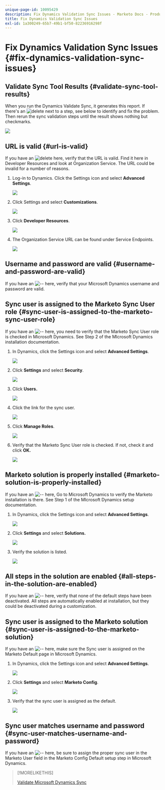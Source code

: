```yaml
---
unique-page-id: 10095429
description: Fix Dynamics Validation Sync Issues - Marketo Docs - Product Documentation
title: Fix Dynamics Validation Sync Issues
exl-id: 1a300249-65b7-49b1-bf50-82236916298f
---
```

# Fix Dynamics Validation Sync Issues {#fix-dynamics-validation-sync-issues}

## Validate Sync Tool Results {#validate-sync-tool-results}

When you run the Dynamics Validate Sync, it generates this report. If there's an ![delete](assets/delete.png) next to a step, see below to identify and fix the problem. Then rerun the sync validation steps until the result shows nothing but checkmarks.

![](assets/image2015-9-22-15-3a58-3a12.png)

## URL is valid {#url-is-valid}

If you have an ![delete](assets/delete.png) here, verify that the URL is valid. Find it here in Developer Resources and look at Organization Service. The URL could be invalid for a number of reasons.

1. Log-in to Dynamics. Click the Settings icon and select **Advanced Settings**.

   ![](assets/one.png)

1. Click Settings and select **Customizations**.

   ![](assets/two.png)

1. Click **Developer Resources**.

   ![](assets/three.png)

1. The Organization Service URL can be found under Service Endpoints.

   ![](assets/four.png)

## Username and password are valid {#username-and-password-are-valid}

If you have an ![--](assets/delete.png) here, verify that your Microsoft Dynamics username and password are valid.

## Sync user is assigned to the Marketo Sync User role {#sync-user-is-assigned-to-the-marketo-sync-user-role}

If you have an ![--](assets/delete.png) here, you need to verify that the Marketo Sync User role is checked in Microsoft Dynamics. See Step 2 of the MIcrosoft Dynamics installation documentation.

1. In Dynamics, click the Settings icon and select **Advanced Settings**.

   ![](assets/one.png)

1. Click **Settings** and select **Security**.

   ![](assets/six.png)

1. Click **Users.**

   ![](assets/image2015-9-24-9-3a47-3a25.png)

1. Click the link for the sync user.

   ![](assets/seven.png)

1. Click **Manage Roles**.

   ![](assets/eight.png)

1. Verify that the Marketo Sync User role is checked. If not, check it and click **OK.**

   ![](assets/image2015-9-24-9-3a59-3a21.png)

## Marketo solution is properly installed {#marketo-solution-is-properly-installed}

If you have an ![--](assets/delete.png) here, Go to Microsoft Dynamics to verify the Marketo installation is there. See Step 1 of the MIcrosoft Dynamics setup documentation.

1. In Dynamics, click the Settings icon and select **Advanced Settings**.

   ![](assets/one.png)

1. Click **Settings** and select **Solutions.**

   ![](assets/eleven.png)

1. Verify the solution is listed.

   ![](assets/twelve.png)

## All steps in the solution are enabled {#all-steps-in-the-solution-are-enabled}

If you have an ![--](assets/delete.png) here, verify that none of the default steps have been deactivated. All steps are automatically enabled at installation, but they could be deactivated during a customization.

## Sync user is assigned to the Marketo solution {#sync-user-is-assigned-to-the-marketo-solution}

If you have an ![--](assets/delete.png) here, make sure the Sync user is assigned on the Marketo Default page in Microsoft Dynamics.

1. In Dynamics, click the Settings icon and select **Advanced Settings**.

   ![](assets/one.png)

1. Click **Settings** and select **Marketo Config**.

   ![](assets/thirteen.png)

1. Verify that the sync user is assigned as the default.

   ![](assets/fourteen.png)

## Sync user matches username and password {#sync-user-matches-username-and-password}

If you have an ![--](assets/delete.png) here, be sure to assign the proper sync user in the Marketo User field in the Marketo Config Default setup step in Microsoft Dynamics.

>[!MORELIKETHIS]
>
>[Validate Microsoft Dynamics Sync](/help/marketo/product-docs/crm-sync/microsoft-dynamics-sync/sync-setup/validate-microsoft-dynamics-sync.md)
